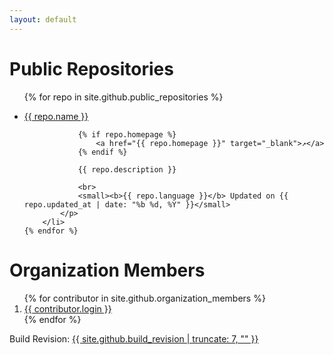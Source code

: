 ```yaml
---
layout: default
---
```


<h1>Public Repositories</h1>
<ul>
    {% for repo in site.github.public_repositories %}
        <li>
            <p>
                <a href="{{ repo.html_url }}">{{ repo.name }}</a>
                
                {% if repo.homepage %}
                    <a href="{{ repo.homepage }}" target="_blank">↗️</a>
                {% endif %}
                
                {{ repo.description }}
                
                <br>
                <small><b>{{ repo.language }}</b> Updated on {{ repo.updated_at | date: "%b %d, %Y" }}</small>
            </p>
        </li>
    {% endfor %}
</ul>

<h1>Organization Members</h1>
<ol>
    {% for contributor in site.github.organization_members %}
        <li>
            <a href="{{ contributor.html_url }}">{{ contributor.login }}</a>
        </li>
    {% endfor %}
</ol>

<p>
    Build Revision: <a href="./site.github.json">{{ site.github.build_revision | truncate: 7, "" }}</a>
</p>
